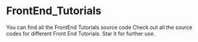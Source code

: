 # FrontEnd_Tutorials
You can find all the FrontEnd Tutorials source code 
Check out all the source codes for different Front End Tutorials.
Star it for further use.
